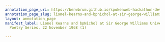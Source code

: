```yaml
---
annotation_page_uri: https://benwbrum.github.io/spokenweb-hackathon-development/annotations/lionel-kearns-and-bpnichol-at-sir-george-williams-university-the-poetry-series-22-november-1968-1--canvas-1-george-bowering.json
annotation_page_slug: lionel-kearns-and-bpnichol-at-sir-george-williams-university-the-poetry-series-22-november-1968-1--canvas-1-george-bowering
layout: annotation_page
manifest_label: Lionel Kearns and bpNichol at Sir George Williams University, The
  Poetry Series, 22 November 1968 (1)

---
```

